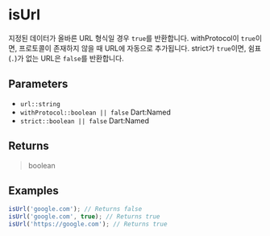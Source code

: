 # isUrl <Lang dart js />

지정된 데이터가 올바른 URL 형식일 경우 `true`를 반환합니다. withProtocol이 `true`이면, 프로토콜이 존재하지 않을 때 URL에 자동으로 추가됩니다. strict가 `true`이면, 쉼표(`.`)가 없는 URL은 `false`를 반환합니다.

## Parameters

- `url::string`
- `withProtocol::boolean || false` <span class="named">Dart:Named</span>
- `strict::boolean || false` <span class="named">Dart:Named</span>

## Returns

> boolean

## Examples

```javascript
isUrl('google.com'); // Returns false
isUrl('google.com', true); // Returns true
isUrl('https://google.com'); // Returns true
```
